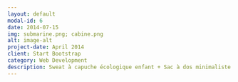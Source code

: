 ```yaml
---
layout: default
modal-id: 6
date: 2014-07-15
img: submarine.png; cabine.png
alt: image-alt
project-date: April 2014
client: Start Bootstrap
category: Web Development
description: Sweat à capuche écologique enfant + Sac à dos minimaliste. Mollitia neque assumenda ipsam nihil, molestias magnam, recusandae quos quis inventore quisquam velit asperiores, vitae? Reprehenderit soluta, eos quod consequuntur itaque. Nam.
---
```

